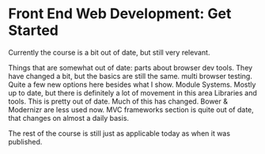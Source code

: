 Front End Web Development: Get Started
==========================

Currently the course is a bit out of date, but still very relevant. 

Things that are somewhat out of date:
parts about browser dev tools. They have changed a bit, but the basics are still the same.
multi browser testing. Quite a few new options here besides what I show.
Module Systems. Mostly up to date, but there is definitely a lot of movement in this area
Libraries and tools. This is pretty out of date. Much of this has changed. Bower & Modernizr are less used now. MVC frameworks section is quite out of date, that changes on almost a daily basis.

The rest of the course is still just as applicable today as when it was published.
